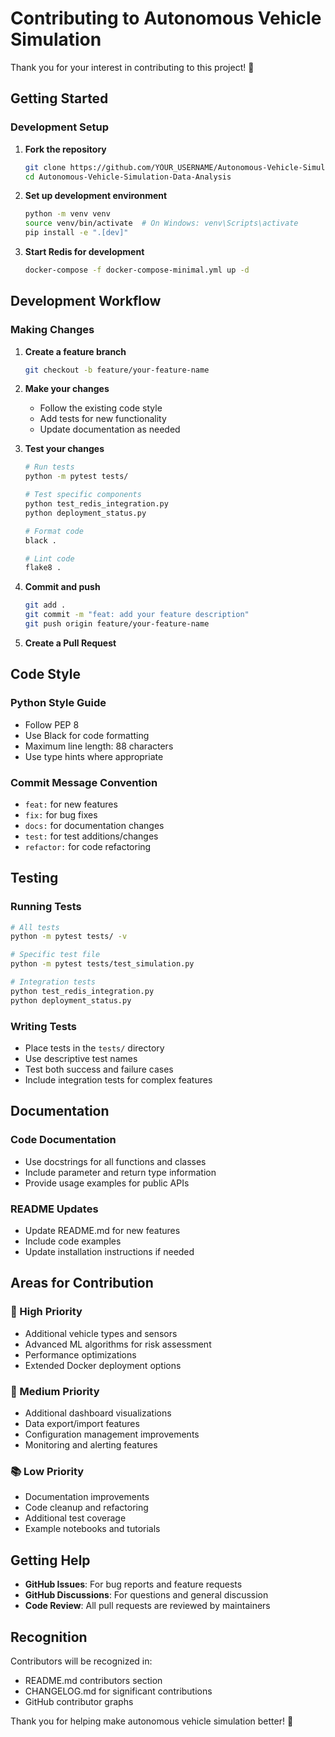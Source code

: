# Contributing to Autonomous Vehicle Simulation

Thank you for your interest in contributing to this project! 🚗

## Getting Started

### Development Setup

1. **Fork the repository**
   ```bash
   git clone https://github.com/YOUR_USERNAME/Autonomous-Vehicle-Simulation-Data-Analysis.git
   cd Autonomous-Vehicle-Simulation-Data-Analysis
   ```

2. **Set up development environment**
   ```bash
   python -m venv venv
   source venv/bin/activate  # On Windows: venv\Scripts\activate
   pip install -e ".[dev]"
   ```

3. **Start Redis for development**
   ```bash
   docker-compose -f docker-compose-minimal.yml up -d
   ```

## Development Workflow

### Making Changes

1. **Create a feature branch**
   ```bash
   git checkout -b feature/your-feature-name
   ```

2. **Make your changes**
   - Follow the existing code style
   - Add tests for new functionality
   - Update documentation as needed

3. **Test your changes**
   ```bash
   # Run tests
   python -m pytest tests/
   
   # Test specific components
   python test_redis_integration.py
   python deployment_status.py
   
   # Format code
   black .
   
   # Lint code
   flake8 .
   ```

4. **Commit and push**
   ```bash
   git add .
   git commit -m "feat: add your feature description"
   git push origin feature/your-feature-name
   ```

5. **Create a Pull Request**

## Code Style

### Python Style Guide
- Follow PEP 8
- Use Black for code formatting
- Maximum line length: 88 characters
- Use type hints where appropriate

### Commit Message Convention
- `feat:` for new features
- `fix:` for bug fixes
- `docs:` for documentation changes
- `test:` for test additions/changes
- `refactor:` for code refactoring

## Testing

### Running Tests
```bash
# All tests
python -m pytest tests/ -v

# Specific test file
python -m pytest tests/test_simulation.py

# Integration tests
python test_redis_integration.py
python deployment_status.py
```

### Writing Tests
- Place tests in the `tests/` directory
- Use descriptive test names
- Test both success and failure cases
- Include integration tests for complex features

## Documentation

### Code Documentation
- Use docstrings for all functions and classes
- Include parameter and return type information
- Provide usage examples for public APIs

### README Updates
- Update README.md for new features
- Include code examples
- Update installation instructions if needed

## Areas for Contribution

### 🚀 High Priority
- Additional vehicle types and sensors
- Advanced ML algorithms for risk assessment
- Performance optimizations
- Extended Docker deployment options

### 🔧 Medium Priority
- Additional dashboard visualizations
- Data export/import features
- Configuration management improvements
- Monitoring and alerting features

### 📚 Low Priority
- Documentation improvements
- Code cleanup and refactoring
- Additional test coverage
- Example notebooks and tutorials

## Getting Help

- **GitHub Issues**: For bug reports and feature requests
- **GitHub Discussions**: For questions and general discussion
- **Code Review**: All pull requests are reviewed by maintainers

## Recognition

Contributors will be recognized in:
- README.md contributors section
- CHANGELOG.md for significant contributions
- GitHub contributor graphs

Thank you for helping make autonomous vehicle simulation better! 🎉
